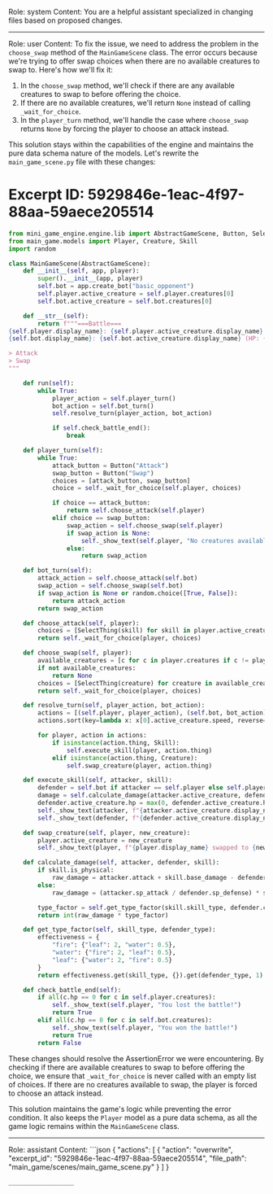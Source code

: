 Role: system
Content: You are a helpful assistant specialized in changing files based on proposed changes.
__________________
Role: user
Content: To fix the issue, we need to address the problem in the `choose_swap` method of the `MainGameScene` class. The error occurs because we're trying to offer swap choices when there are no available creatures to swap to. Here's how we'll fix it:

1. In the `choose_swap` method, we'll check if there are any available creatures to swap to before offering the choice.
2. If there are no available creatures, we'll return `None` instead of calling `_wait_for_choice`.
3. In the `player_turn` method, we'll handle the case where `choose_swap` returns `None` by forcing the player to choose an attack instead.

This solution stays within the capabilities of the engine and maintains the pure data schema nature of the models. Let's rewrite the `main_game_scene.py` file with these changes:

# Excerpt ID: 5929846e-1eac-4f97-88aa-59aece205514
```python main_game/scenes/main_game_scene.py
from mini_game_engine.engine.lib import AbstractGameScene, Button, SelectThing
from main_game.models import Player, Creature, Skill
import random

class MainGameScene(AbstractGameScene):
    def __init__(self, app, player):
        super().__init__(app, player)
        self.bot = app.create_bot("basic_opponent")
        self.player.active_creature = self.player.creatures[0]
        self.bot.active_creature = self.bot.creatures[0]

    def __str__(self):
        return f"""===Battle===
{self.player.display_name}: {self.player.active_creature.display_name} (HP: {self.player.active_creature.hp}/{self.player.active_creature.max_hp})
{self.bot.display_name}: {self.bot.active_creature.display_name} (HP: {self.bot.active_creature.hp}/{self.bot.active_creature.max_hp})

> Attack
> Swap
"""

    def run(self):
        while True:
            player_action = self.player_turn()
            bot_action = self.bot_turn()
            self.resolve_turn(player_action, bot_action)

            if self.check_battle_end():
                break

    def player_turn(self):
        while True:
            attack_button = Button("Attack")
            swap_button = Button("Swap")
            choices = [attack_button, swap_button]
            choice = self._wait_for_choice(self.player, choices)

            if choice == attack_button:
                return self.choose_attack(self.player)
            elif choice == swap_button:
                swap_action = self.choose_swap(self.player)
                if swap_action is None:
                    self._show_text(self.player, "No creatures available to swap. You must attack.")
                else:
                    return swap_action

    def bot_turn(self):
        attack_action = self.choose_attack(self.bot)
        swap_action = self.choose_swap(self.bot)
        if swap_action is None or random.choice([True, False]):
            return attack_action
        return swap_action

    def choose_attack(self, player):
        choices = [SelectThing(skill) for skill in player.active_creature.skills]
        return self._wait_for_choice(player, choices)

    def choose_swap(self, player):
        available_creatures = [c for c in player.creatures if c != player.active_creature and c.hp > 0]
        if not available_creatures:
            return None
        choices = [SelectThing(creature) for creature in available_creatures]
        return self._wait_for_choice(player, choices)

    def resolve_turn(self, player_action, bot_action):
        actions = [(self.player, player_action), (self.bot, bot_action)]
        actions.sort(key=lambda x: x[0].active_creature.speed, reverse=True)

        for player, action in actions:
            if isinstance(action.thing, Skill):
                self.execute_skill(player, action.thing)
            elif isinstance(action.thing, Creature):
                self.swap_creature(player, action.thing)

    def execute_skill(self, attacker, skill):
        defender = self.bot if attacker == self.player else self.player
        damage = self.calculate_damage(attacker.active_creature, defender.active_creature, skill)
        defender.active_creature.hp = max(0, defender.active_creature.hp - damage)
        self._show_text(attacker, f"{attacker.active_creature.display_name} used {skill.display_name}!")
        self._show_text(defender, f"{defender.active_creature.display_name} took {damage} damage!")

    def swap_creature(self, player, new_creature):
        player.active_creature = new_creature
        self._show_text(player, f"{player.display_name} swapped to {new_creature.display_name}!")

    def calculate_damage(self, attacker, defender, skill):
        if skill.is_physical:
            raw_damage = attacker.attack + skill.base_damage - defender.defense
        else:
            raw_damage = (attacker.sp_attack / defender.sp_defense) * skill.base_damage

        type_factor = self.get_type_factor(skill.skill_type, defender.creature_type)
        return int(raw_damage * type_factor)

    def get_type_factor(self, skill_type, defender_type):
        effectiveness = {
            "fire": {"leaf": 2, "water": 0.5},
            "water": {"fire": 2, "leaf": 0.5},
            "leaf": {"water": 2, "fire": 0.5}
        }
        return effectiveness.get(skill_type, {}).get(defender_type, 1)

    def check_battle_end(self):
        if all(c.hp == 0 for c in self.player.creatures):
            self._show_text(self.player, "You lost the battle!")
            return True
        elif all(c.hp == 0 for c in self.bot.creatures):
            self._show_text(self.player, "You won the battle!")
            return True
        return False
```

These changes should resolve the AssertionError we were encountering. By checking if there are available creatures to swap to before offering the choice, we ensure that `_wait_for_choice` is never called with an empty list of choices. If there are no creatures available to swap, the player is forced to choose an attack instead.

This solution maintains the game's logic while preventing the error condition. It also keeps the `Player` model as a pure data schema, as all the game logic remains within the `MainGameScene` class.
__________________
Role: assistant
Content: ```json
{
  "actions": [
    {
      "action": "overwrite",
      "excerpt_id": "5929846e-1eac-4f97-88aa-59aece205514",
      "file_path": "main_game/scenes/main_game_scene.py"
    }
  ]
}
```
__________________
